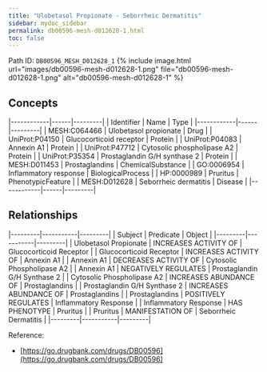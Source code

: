 ```yaml
---
title: "Ulobetasol Propionate - Seborrheic Dermatitis"
sidebar: mydoc_sidebar
permalink: db00596-mesh-d012628-1.html
toc: false 
---
```



Path ID: `DB00596_MESH_D012628_1`
{% include image.html url="images/db00596-mesh-d012628-1.png" file="db00596-mesh-d012628-1.png" alt="db00596-mesh-d012628-1" %}

## Concepts

|------------|------|---------|
| Identifier | Name | Type    |
|------------|------|---------|
| MESH:C064466 | Ulobetasol propionate | Drug |
| UniProt:P04150 | Glucocorticoid receptor | Protein |
| UniProt:P04083 | Annexin A1 | Protein |
| UniProt:P47712 | Cytosolic phospholipase A2 | Protein |
| UniProt:P35354 | Prostaglandin G/H synthase 2 | Protein |
| MESH:D011453 | Prostaglandins | ChemicalSubstance |
| GO:0006954 | Inflammatory response | BiologicalProcess |
| HP:0000989 | Pruritus | PhenotypicFeature |
| MESH:D012628 | Seborrheic dermatitis | Disease |
|------------|------|---------|

## Relationships

|---------|-----------|---------|
| Subject | Predicate | Object  |
|---------|-----------|---------|
| Ulobetasol Propionate | INCREASES ACTIVITY OF | Glucocorticoid Receptor |
| Glucocorticoid Receptor | INCREASES ACTIVITY OF | Annexin A1 |
| Annexin A1 | DECREASES ACTIVITY OF | Cytosolic Phospholipase A2 |
| Annexin A1 | NEGATIVELY REGULATES | Prostaglandin G/H Synthase 2 |
| Cytosolic Phospholipase A2 | INCREASES ABUNDANCE OF | Prostaglandins |
| Prostaglandin G/H Synthase 2 | INCREASES ABUNDANCE OF | Prostaglandins |
| Prostaglandins | POSITIVELY REGULATES | Inflammatory Response |
| Inflammatory Response | HAS PHENOTYPE | Pruritus |
| Pruritus | MANIFESTATION OF | Seborrheic Dermatitis |
|---------|-----------|---------|

Reference: 
  - [https://go.drugbank.com/drugs/DB00596](https://go.drugbank.com/drugs/DB00596)

